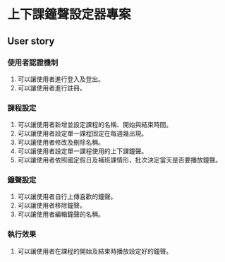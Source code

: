 # 上下課鐘聲設定器專案

## User story

### 使用者認證機制
1.  可以讓使用者進行登入及登出。
2.  可以讓使用者進行註冊。

### 課程設定
1.  可以讓使用者新增並設定課程的名稱、開始與結束時間。
2.  可以讓使用者設定單一課程固定在每週幾出現。
3.  可以讓使用者修改及刪除名稱。
4.  可以讓使用者設定單一課程使用的上下課鐘聲。
5.  可以讓使用者依照國定假日及補班課情形，批次決定當天是否要播放鐘聲。

### 鐘聲設定
1.  可以讓使用者自行上傳喜歡的鐘聲。
2.  可以讓使用者移除鐘聲。
3.  可以讓使用者編輯鐘聲的名稱。

### 執行效果
1.  可以讓使用者在課程的開始及結束時播放設定好的鐘聲。